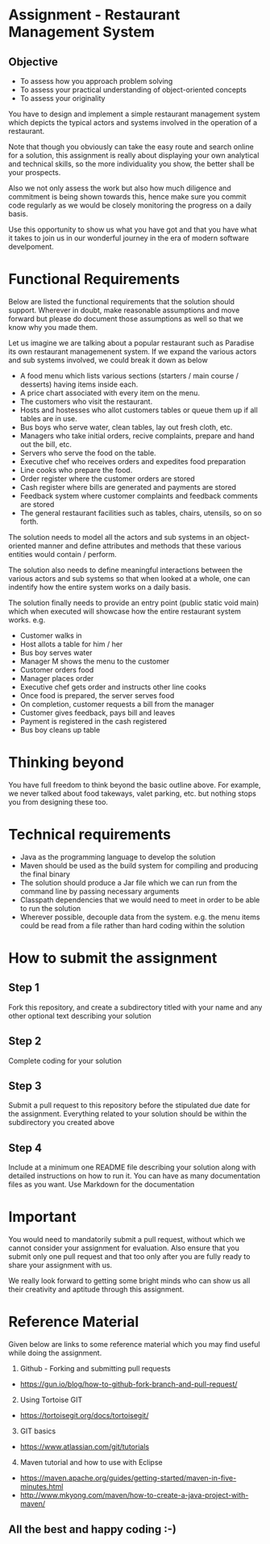 # Assignment - Restaurant Management System
## Objective
- To assess how you approach problem solving
- To assess your practical understanding of object-oriented concepts
- To assess your originality

You have to design and implement a simple restaurant management system which depicts the typical actors and systems involved in the operation of a restaurant.

Note that though you obviously can take the easy route and search online for a solution, this assignment is really about displaying your own analytical and technical skills, so the more individuality you show, the better shall be your prospects.

Also we not only assess the work but also how much diligence and commitment is being shown towards this, hence make sure you commit code regularly as we would be closely monitoring the progress on a daily basis.

Use this opportunity to show us what you have got and that you have what it takes to join us in our wonderful journey in the era of modern software develpoment.

# Functional Requirements
Below are listed the functional requirements that the solution should support. Wherever in doubt, make reasonable assumptions and move forward but please do document those assumptions as well so that we know why you made them.

Let us imagine we are talking about a popular restaurant such as Paradise its own restaurant managemenent system. If we expand the various actors and sub systems involved, we could break it down as below
- A food menu which lists various sections (starters / main course / desserts) having items inside each.
- A price chart associated with every item on the menu.
- The customers who visit the restaurant.
- Hosts and hostesses who allot customers tables or queue them up if all tables are in use.
- Bus boys who serve water, clean tables, lay out fresh cloth, etc. 
- Managers who take initial orders, recive complaints, prepare and hand out the bill, etc.
- Servers who serve the food on the table.
- Executive chef who receives orders and expedites food preparation
- Line cooks who prepare the food.
- Order register where the customer orders are stored
- Cash register where bills are generated and payments are stored
- Feedback system where customer complaints and feedback comments are stored
- The general restaurant facilities such as tables, chairs, utensils, so on so forth.

The solution needs to model all the actors and sub systems in an object-oriented manner and define attributes and methods that these various entities would contain / perform.

The solution also needs to define meaningful interactions between the various actors and sub systems so that when looked at a whole, one can indentify how the entire system works on a daily basis.

The solution finally needs to provide an entry point (public static void main) which when executed will showcase how the entire restaurant system works. e.g. 
- Customer walks in
- Host allots a table for him / her
- Bus boy serves water
- Manager M shows the menu to the customer
- Customer orders food
- Manager places order
- Executive chef gets order and instructs other line cooks
- Once food is prepared, the server serves food
- On completion, customer requests a bill from the manager
- Customer gives feedback, pays bill and leaves
- Payment is registered in the cash registered
- Bus boy cleans up table

# Thinking beyond
You have full freedom to think beyond the basic outline above. For example, we never talked about food takeways, valet parking, etc. but nothing stops you from designing these too.

# Technical requirements
- Java as the programming language to develop the solution
- Maven should be used as the build system for compiling and producing the final binary
- The solution should produce a Jar file which we can run from the command line by passing necessary arguments
- Classpath dependencies that we would need to meet in order to be able to run the solution
- Wherever possible, decouple data from the system. e.g. the menu items could be read from a file rather than hard coding within the solution
 
# How to submit the assignment
## Step 1
Fork this repository, and create a subdirectory titled with your name and any other optional text describing your solution
## Step 2
Complete coding for your solution
## Step 3
Submit a pull request to this repository before the stipulated due date for the assignment. Everything related to your solution should be within the subdirectory you created above
## Step 4
Include at a minimum one README file describing your solution along with detailed instructions on how to run it. You can have as many documentation files as you want. Use Markdown for the documentation

# Important
You would need to mandatorily submit a pull request, without which we cannot consider your assignment for evaluation. Also ensure that you submit only one pull request and that too only after you are fully ready to share your assignment with us.

We really look forward to getting some bright minds who can show us all their creativity and aptitude through this assignment.

# Reference Material
Given below are links to some reference material which you may find useful while doing the assignment.

1. Github - Forking and submitting pull requests
 - https://gun.io/blog/how-to-github-fork-branch-and-pull-request/

2. Using Tortoise GIT
 - https://tortoisegit.org/docs/tortoisegit/

3. GIT basics
 - https://www.atlassian.com/git/tutorials

4. Maven tutorial and how to use with Eclipse
 - https://maven.apache.org/guides/getting-started/maven-in-five-minutes.html
 - http://www.mkyong.com/maven/how-to-create-a-java-project-with-maven/

## All the best and happy coding :-)
